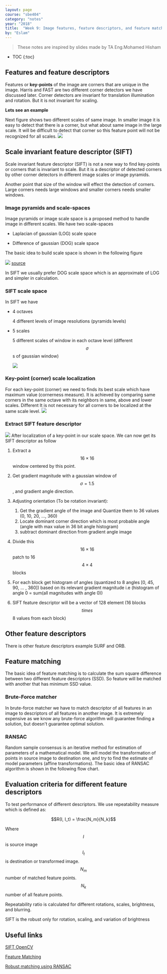 ```yaml
---
layout: page
course: "sbe404"
category: "notes"
year: "2018"
title:  "Week 9: Image features, feature descriptors, and feature matching"
by: "Eslam"
---
```

> These notes are inspired by slides made by TA Eng.Mohamed Hisham

* TOC
{:toc}

## Features and feature descriptors 

Features or **key-points** of the image are corners that are unique in the image. Harris and FAST are two different corner detectors we have discussed later. Corner detectors are invariant for translation illumination and rotation. But it is not invariant for scaling. 

**Lets see an example**

Next figure shows two different scales of same image. In smaller image it is easy to detect that there is a corner, but what about same image in the large scale. It will be difficult to detect that corner so this feature point will not be recognized for all scales. 
![](../images/sift_scale_invariant.jpg)

## Scale invariant feature descriptor (SIFT) 

Scale invariant feature descriptor (SIFT) is not a new way to find key-points or corners that is invariant to scale. But it is a descriptor of detected corners by other corner detectors in different image scales or image pyramids. 

Another point that size of the window will effect the detection of corners. Large corners needs large windows and smaller corners needs smaller windows. 

### Image pyramids and scale-spaces

Image pyramids or image scale space is a proposed method to handle image in different scales. We have two scale-spaces 

* Laplacian of gaussian (LOG) scale space 

* Difference of gaussian (DOG) scale space 

The basic idea to build scale space is shown in the following figure 

![](../images/Image_pyramid.png)
[source](https://en.wikipedia.org/wiki/Pyramid_(image_processing))

In SIFT we usually prefer DOG scale space which is an approximate of LOG and simpler in calculation. 

### SIFT scale space 

In SIFT we have 
* 4 octaves 

  4 different levels of image resolutions (pyramids levels)

* 5 scales 
 
  5 different scales of window in each octave level (different $$\sigma$$ s of gaussian window)

  ![](../images/sift_dog.jpg)

### Key-point (corner) scale localization

For each key-point (corner) we need to finds its best scale which have maximum value (cornerness measure). It is achieved by comparing same corners in the same octave with its neighbors in same, above and lower scales. Different It is not necessary for all corners to be localized at the same scale level.
![](../images/sift_local_extrema.jpg)

### Extract SIFT feature descriptor

![](../images/sift.png)
After localization of a key-point in our scale space. We can now get its SIFT descriptor as follow

1. Extract a $$16 \times 16$$ window centered by this point.
2. Get gradient magnitude with a gaussian window of $$\sigma =1.5$$, and gradient angle direction. 
3. Adjusting orientation (To be rotation invariant):
    1. Get the gradient angle of the image and Quantize them to 36 values (0, 10, 20, ..., 360)
    2. Locate dominant corner direction which is most probable angle (angle with max value in 36 bit angle histogram)
    3. subtract dominant direction from gradient angle image
4. Divide this $$16 \times 16$$ patch to 16 $$4 \times 4$$ blocks

5. For each block get histogram of angles (quantized to 8 angles [0, 45, 90, ... , 360]) based on its relevant gradient magnitude i.e (histogram of angle 0 = sum(all magnitudes with angle 0))
6. SIFT feature descriptor will be a vector of 128 element (16 blocks $$times$$ 8 values from each block)

## Other feature descriptors
There is other feature descriptors example SURF and ORB.
## Feature matching
The basic idea of feature matching is to calculate the sum square difference between two different feature descriptors (SSD). So feature will be matched with another that has minimum SSD value. 
### Brute-Force matcher
In brute-force matcher we have to match descriptor of all features in an image to descriptors of all features in another image. It is extremely expensive as we know any brute-force algorithm will guarantee finding a solution, but doesn't guarantee optimal solution.

### RANSAC 
Random sample consensus is an iterative method for estimation of parameters of a mathematical model. We will model the transformation of points in source image to destination one, and try to find the estimate of model parameters (affine transformations). The basic idea of RANSAC algorithm is shown in the following flow chart.

## Evaluation criteria for different feature descriptors
To test performance of different descriptors. We use repeatability measure which is defined as:

$$R(I, I_t) = \frac{N_m}{N_k}$$

Where $$I$$ is source image $$I_t$$ is destination or transformed image. $$N_m$$ number of matched feature points. $$N_k$$ number of all feature points.

Repeatability ratio is calculated for different rotations, scales, brightness, and blurring. 

SIFT is the robust only for rotation, scaling, and variation of brightness


## Useful links

[SIFT OpenCV](https://docs.opencv.org/3.1.0/da/df5/tutorial_py_sift_intro.html)

[Feature Matching](https://docs.opencv.org/3.3.0/dc/dc3/tutorial_py_matcher.html)

[Robust matching using RANSAC](http://scikit-image.org/docs/dev/auto_examples/transform/plot_matching.html)